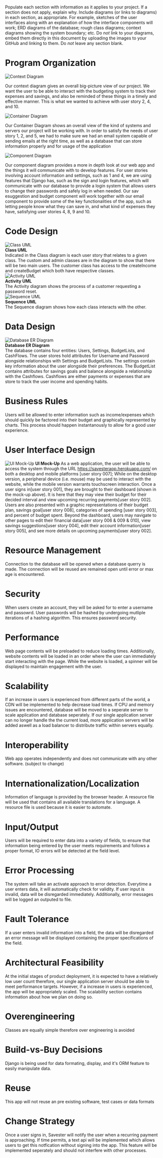 Populate each section with information as it applies to your project. If a section does not apply, explain why. Include diagrams (or links to diagrams) in each section, as appropriate.  For example, sketches of the user interfaces along with an explanation of how the interface components will work; ERD diagrams of the database; rough class diagrams; context diagrams showing the system boundary; etc. Do _not_ link to your diagrams, embed them directly in this document by uploading the images to your GitHub and linking to them. Do _not_ leave any section blank.

# Program Organization

![Context Diagram](https://github.com/jenniferolenchak/Savester/blob/main/artifacts/documents/System%20Context%20Diagram.png)

Our context diagram gives an overall big-picture view of our project. We want the user to be able to interact with the budgeting system to track their expenses and savings, and also be reminded of these things in a timely and effective manner. This is what we wanted to achieve with user story 2, 4, and 10.

![Container Diagram](https://github.com/jenniferolenchak/Savester/blob/main/artifacts/documents/Container%20Diagram.png)

Our Container Diagram shows an overall view of the kind of systems and servers our project will be working with. In order to satisfy the needs of user story 1, 2, and 5, we had to make sure we had an email system capable of sending emails at the right time, as well as a database that can store information properly and for usage of the application

![Component Diagram](https://github.com/jenniferolenchak/Savester/blob/main/artifacts/documents/Component%20Diagram.png)

Our component diagram provides a more in depth look at our web app and the things it will communicate with to develop features. For user stories involving account information and settings, such as 1 and 4, we are using features that Django has, such as the sign and login features, which will communicate with our database to provide a login system that allows users to change their passwords and safely log in when needed. Our sav esuggestion and budget component will work together with our email component to provide some of the key functionalities of the app, such as letting people know what they can save in, and what kind of expenses they have, satisfying user stories 4, 8, 9 and 10.

# Code Design

![Class UML](https://github.com/jenniferolenchak/Savester/blob/main/artifacts/documents/classUML.png)  
**Class UML**  
Indicated in the Class diagram is each user story that relates to a given class. The custom and admin classes are in the diagram to show that there will be two main users. The customer class has access to the createIncome and createBudget which both have respective classes.  
![Activity UML](https://github.com/jenniferolenchak/Savester/blob/main/artifacts/documents/activityUML.png)  
**Activity UML**  
The Activity diagram shows the process of a customer requesting a password reset.  
![Sequence UML](https://github.com/jenniferolenchak/Savester/blob/main/artifacts/documents/sequenceUML.png)   
**Sequence UML**  
The Sequence diagram shows how each class interacts with the other. 

# Data Design

![Database ER Diagram](https://github.com/jenniferolenchak/Savester/blob/main/artifacts/documents/ERdatabase.png)  
**Database ER Diagram**  
The database contains four entities: Users, Settings, BudgetLists, and CashFlows. The user stores hold attributes for Username and Password alongside relationships with Settings and BudgetLists. The settings contain key information about the user alongside their preferences. The BudgetList contains attributes for savings goals and balance alongside a relationship with the Cashflows. Cashflows are either payments or expenses that are store to track the user income and spending habits. 

# Business Rules

Users will be allowed to enter information such as income/expenses which should quickly be factored into their budget and graphically represented by charts. This process should happen instantanously to allow for a good user experience.  

# User Interface Design

![UI Mock-Up](https://github.com/jenniferolenchak/Savester/blob/main/artifacts/UI%20Diagram%20_%20Dashboard.JPG)
**UI Mock-Up**
As a web application, the user will be able to access the system through the URL https://savesterapp.herokuapp.com/ on both a desktop and mobile platforms [user story 007]; While on the desktop version, a peripheral device (i.e. mouse) may be used to interact with the website, while the mobile version warrants touchscreen interaction. Once a user signs in[user story 001], they are brought to their dashboard (shown in the mock-up above). It is here that they may view their budget for their decided interval and view upcoming recurring payments[user story 002]. Users are also presented with a graphic representations of their budget plan, savings goal[user story 008], categories of spending [user story 003], and percent of budget spent. Beyond the dashboard, users may navigate to other pages to edit their financial data[user story 006 & 009 & 010], view savings suggestions[user story 004], edit their account information[user story 005], and see more details on upcoming payments[user story 002].

# Resource Management

Connection to the database will be opened when a database querry is made. The connection will be reused are remained open until error or max age is encountered.

# Security

When users create an account, they will be asked for to enter a username and passowrd. User passwords will be hashed by undergoing mutliple iterations of a hashing algorithm. This ensures password security.

# Performance

Web page contents will be preloaded to reduce loading times. Additionally, website contents will be loaded
in an order where the user can immediately start interacting with the page. While the website is loaded, a spinner will be displayed to maintain engagement
with the user. 

# Scalability

If an increase in users is experienced from different parts of the world, a CDN will be implemented to help decrease load times. If CPU and memory issues
are encountered, database will be moved to a seperate server to scale application and database seperately. If our single application server can no longer handle the
the current load, more application servers will be added aswell as a load balancer to distribute traffic within servers equally.

# Interoperability

Web app operates independently and does not communicate with any other software. (subject to change)

# Internationalization/Localization

Information of language is provided by the browser header. A resource file will be used that contains all available translations for a language. A resource
file is used because it is easier to automate.

# Input/Output

Users will be required to enter data into a variety of fields, to ensure that information being entered by the user meets requirements and follows a proper format, IO errors will be detected at the field level.

# Error Processing

The system will take an activate approach to error detection. Everytime a user enters data, it will automatically check for validity. If user input is invalid, data will be disregarded immediately. Additionally, error messages will be logged an outputed to file.

# Fault Tolerance

If a user enters invalid information into a field, the data will be disregarded an error message will be displayed containing the proper specifications of the field.

# Architectural Feasibility

At the initial stages of product deployment, it is expected to have a relatively low user count therefore, our single application server should be able to meet performance targets. However, if a increase in users is experienced, the app will be appropriately scaled. The scalability section contains information about how we plan on doing so. 


# Overengineering

Classes are equally simple therefore over engineering is avoided

# Build-vs-Buy Decisions

Django is being used for data formating, display, and it's ORM feature to easily manipulate data.

# Reuse

This app will not reuse an pre existing software, test cases or data formats

# Change Strategy

Once a user signs in, Savester will notify the user when  a recurring payment is approaching. If time permits, a text api will be implemented which allows users to get this notfication without signing into the app. This feature will be implemented seperately and should not interfere with other processes.
